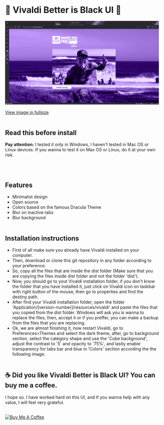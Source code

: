 # 🖤 Vivaldi Better is Black UI 🖤

![Preview](https://raw.githubusercontent.com/felipeprado/vivaldi-black-is-better-ui/master/images/preview.jpg)

[View image in fullsize](https://raw.githubusercontent.com/felipeprado/vivaldi-black-is-better-ui/master/images/preview.jpg)
<br/><br/>

## Read this before install

<p><strong>Pay attention:</strong> I tested it only in Windows, I haven't tested in Mac OS or Linux devices. If you wanna to test it on Max OS or Linux, do it at your own risk.</p>
<br/><br/>

## Features

-   Minimalist design
-   Open source
-   Colors based on the famous Dracula Theme
-   Blur on inactive tabs
-   Blur background
    <br/><br/>

## Installation instructions

-   First of all make sure you already have Vivaldi installed on your computer.
-   Then, download or clone this git repository in any folder according to your preference.
-   So, copy all the files that are inside the dist folder (Make sure that you are copying the files inside dist folder and not the folder 'dist').
-   Now, you should go to yout Vivaldi installation folder, if you don't know the folder that you have installed it, just click on Vivaldi icon on taskbar with right button of the mouse, then go to properties and find the destiny path.
-   After find your Vivaldi installation folder, open the folder 'Application/[version-number]/resources/vivaldi' and paste the files that you copied from the dist folder. Windows will ask you is wanna to replace the files, then, accept it or if you preffer, you can make a backup from the files that you are replacing.
-   Ok, we are almost finishing it, now restart Vivaldi, go to Preferences>Themes and select the dark theme, after, go to background section, select the category shape and use the 'Cube background', adjust the contrast to '5' and opacity to '75%', and lastly enable transparency for tabs bar and blue in 'Colors' section according the the following image.
    <br/><br/>

## ☕ Did you like Vivaldi Better is Black UI? You can buy me a coffee.

<p>I hope so. I have worked hard on this UI, and if you wanna help with any value, I will feel very grateful.</p>
<br/>
<a href="https://www.buymeacoffee.com/felipeprado" target="_blank"><img src="https://cdn.buymeacoffee.com/buttons/default-orange.png" alt="Buy Me A Coffee" height="41" width="174"></a>
